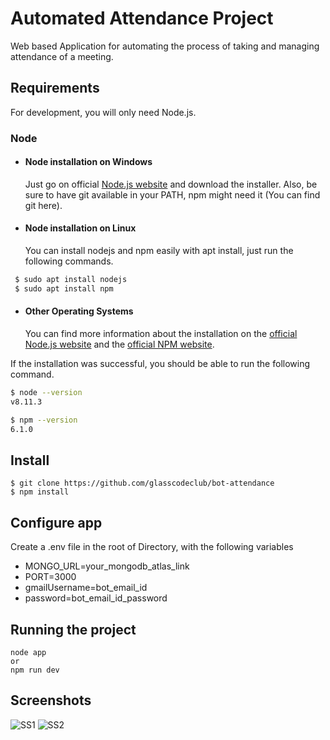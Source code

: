 
# Automated Attendance Project

Web based Application for automating the process of taking and managing attendance of a meeting.


## Requirements

 For development, you will only need Node.js.

### Node

- #### Node installation on Windows


  Just go on official  [Node.js website](https://nodejs.org/en/) and download the installer. Also, be sure to have git available in your PATH, npm might need it (You can find git here).

- ####  Node installation on Linux


  You can install nodejs and npm easily with apt install, just run the following commands.

```bash
 $ sudo apt install nodejs
 $ sudo apt install npm
```
- ####  Other Operating Systems


    You can find more information about the installation on the [official Node.js website](https://nodejs.org/en/) and the [official NPM website](https://www.npmjs.com/).

If the installation was successful, you should be able to run the following command.
   ```bash
 $ node --version
v8.11.3

$ npm --version
6.1.0
``` 
 
  ## Install

    $ git clone https://github.com/glasscodeclub/bot-attendance
    $ npm install
## Configure app

Create a .env file in the root of Directory, with the following variables 

- MONGO_URL=your_mongodb_atlas_link 
- PORT=3000
- gmailUsername=bot_email_id
- password=bot_email_id_password
## Running the project

    node app
    or 
    npm run dev
    
## Screenshots
![SS1](https://drive.google.com/file/d/1VwS9U4G00mOfj5H3zPtoypM84cklQKCh/view?usp=sharing?raw=true) 
![SS2](https://drive.google.com/file/d/1kxoZUgLH6MuWdJ83OmU-Jt3YwnA_xNkr/view?usp=sharing?raw=true)   
